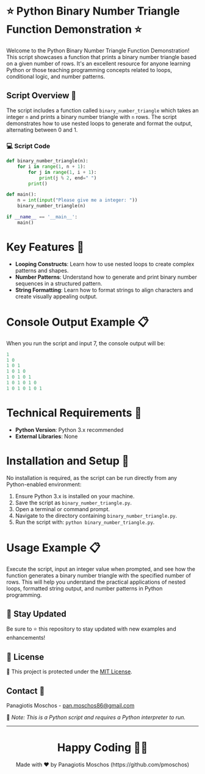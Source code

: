 # ⭐ Python Binary Number Triangle Function Demonstration ⭐

Welcome to the Python Binary Number Triangle Function Demonstration! This script showcases a function that prints a binary number triangle based on a given number of rows. It's an excellent resource for anyone learning Python or those teaching programming concepts related to loops, conditional logic, and number patterns.

## Script Overview 📘

The script includes a function called `binary_number_triangle` which takes an integer `n` and prints a binary number triangle with `n` rows. The script demonstrates how to use nested loops to generate and format the output, alternating between 0 and 1.

### :computer: Script Code

```python
def binary_number_triangle(n):
    for i in range(1, n + 1):
        for j in range(1, i + 1):
            print(j % 2, end=" ")
        print()

def main():
    n = int(input("Please give me a integer: "))
    binary_number_triangle(n)

if __name__ == '__main__':
    main()
```

# Key Features 🌟
- **Looping Constructs**: Learn how to use nested loops to create complex patterns and shapes.
- **Number Patterns**: Understand how to generate and print binary number sequences in a structured pattern.
- **String Formatting**: Learn how to format strings to align characters and create visually appealing output.

# Console Output Example 📋
When you run the script and input 7, the console output will be:

```python
1 
1 0 
1 0 1 
1 0 1 0 
1 0 1 0 1 
1 0 1 0 1 0 
1 0 1 0 1 0 1 
```

# Technical Requirements 🔧
- **Python Version**: Python 3.x recommended
- **External Libraries**: None

# Installation and Setup 🚀
No installation is required, as the script can be run directly from any Python-enabled environment:

1. Ensure Python 3.x is installed on your machine.
2. Save the script as `binary_number_triangle.py`.
3. Open a terminal or command prompt.
4. Navigate to the directory containing `binary_number_triangle.py`.
5. Run the script with: `python binary_number_triangle.py`.

# Usage Example 📋
Execute the script, input an integer value when prompted, and see how the function generates a binary number triangle with the specified number of rows. This will help you understand the practical applications of nested loops, formatted string output, and number patterns in Python programming.

## 📢 Stay Updated

Be sure to ⭐ this repository to stay updated with new examples and enhancements!

## 📄 License
🔐 This project is protected under the [MIT License](https://mit-license.org/).


## Contact 📧
Panagiotis Moschos - pan.moschos86@gmail.com

🔗 *Note: This is a Python script and requires a Python interpreter to run.*

---
<h1 align=center>Happy Coding 👨‍💻 </h1>

<p align="center">
  Made with ❤️ by Panagiotis Moschos (https://github.com/pmoschos)
</p>